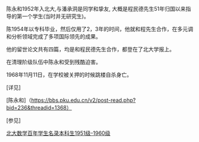 陈永和1952年入北大,与潘承洞是同学和挚友, 大概是程民德先生51年归国以来指导的第一个学生(当时并无研究生)。

陈1954年以专科毕业，然后仅用了2，3年的时间，他就和程先生合作，在多元调和分析领域完成了多项国际领先的成果。

他的留世论文共有四篇，均是和程民德先生合作，都登在了北大学报上。

在清理阶级队伍中陈永和受到残酷迫害。

1968年11月11日，在学校被关押的时候跳楼自杀身亡。

[详见]

[陈永和]（https://bbs.pku.edu.cn/v2/post-read.php?bid=236&threadid=1368）

[参见]

[北大数学百年学生名录本科生1951级-1960级](http://www.math.pku.edu.cn/mathalumni/yymd/yyw_bks/29143.htm)
